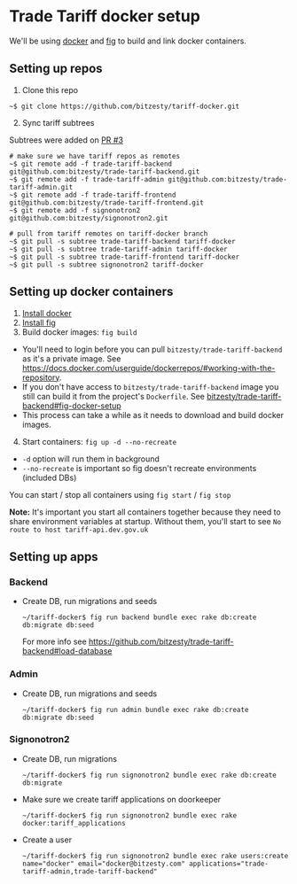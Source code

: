 # Trade Tariff docker setup

We'll be using [docker](https://www.docker.com/) and [fig](http://www.fig.sh/) to build and link docker containers.

## Setting up repos
1. Clone this repo
  ```
  ~$ git clone https://github.com/bitzesty/tariff-docker.git
  ```

2. Sync tariff subtrees

  Subtrees were added on [PR #3](https://github.com/bitzesty/tariff-docker/pull/3)

  ```
  # make sure we have tariff repos as remotes
  ~$ git remote add -f trade-tariff-backend git@github.com:bitzesty/trade-tariff-backend.git
  ~$ git remote add -f trade-tariff-admin git@github.com:bitzesty/trade-tariff-admin.git
  ~$ git remote add -f trade-tariff-frontend git@github.com:bitzesty/trade-tariff-frontend.git
  ~$ git remote add -f signonotron2 git@github.com:bitzesty/signonotron2.git
  ```

  ```
  # pull from tariff remotes on tariff-docker branch
  ~$ git pull -s subtree trade-tariff-backend tariff-docker
  ~$ git pull -s subtree trade-tariff-admin tariff-docker
  ~$ git pull -s subtree trade-tariff-frontend tariff-docker
  ~$ git pull -s subtree signonotron2 tariff-docker
  ```

## Setting up docker containers
1. [Install docker](https://docs.docker.com/installation/#installation)
2. [Install fig](http://www.fig.sh/install.html)
3. Build docker images: `fig build`
  - You'll need to login before you can pull `bitzesty/trade-tariff-backend` as it's a private image. See https://docs.docker.com/userguide/dockerrepos/#working-with-the-repository.
  - If you don't have access to `bitzesty/trade-tariff-backend` image you still can build it from the project's `Dockerfile`. See [bitzesty/trade-tariff-backend#fig-docker-setup](https://github.com/bitzesty/trade-tariff-backend/tree/docker-setup#fig--docker-setup)
  - This process can take a while as it needs to download and build docker images.

4. Start containers: `fig up -d --no-recreate`
  - `-d` option will run them in background
  - `--no-recreate` is important so fig doesn't recreate environments (included DBs)

  You can start / stop all containers using `fig start` / `fig stop`

  **Note:** It's important you start all containers together because they need to share environment variables at startup. Without them, you'll start to see `No route to host tariff-api.dev.gov.uk`

## Setting up apps
### Backend
- Create DB, run migrations and seeds

  ```
  ~/tariff-docker$ fig run backend bundle exec rake db:create db:migrate db:seed
  ```
  For more info see https://github.com/bitzesty/trade-tariff-backend#load-database

### Admin
- Create DB, run migrations and seeds

  ```
  ~/tariff-docker$ fig run admin bundle exec rake db:create db:migrate db:seed
  ```

### Signonotron2
- Create DB, run migrations
  ```
  ~/tariff-docker$ fig run signonotron2 bundle exec rake db:create db:migrate
  ```

- Make sure we create tariff applications on doorkeeper
  ```
  ~/tariff-docker$ fig run signonotron2 bundle exec rake docker:tariff_applications
  ```

- Create a user
  ```
  ~/tariff-docker$ fig run signonotron2 bundle exec rake users:create name="docker" email="docker@bitzesty.com" applications="trade-tariff-admin,trade-tariff-backend"
  ```
